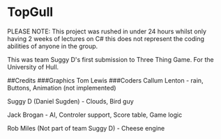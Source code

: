 TopGull
=======
PLEASE NOTE: This project was rushed in under 24 hours whilst only having 2 weeks of lectures on C# this does not represent the coding abilities of anyone in the group.


This was team Suggy D's first submission to Three Thing Game. For the University of Hull.

##Credits
###Graphics
Tom Lewis
###Coders
Callum Lenton - rain, Buttons, Animation (not implemented)

Suggy D (Daniel Sugden) - Clouds, Bird guy

Jack Brogan - AI, Controler support, Score table, Game logic

Rob Miles (Not part of team Suggy D) - Cheese engine
